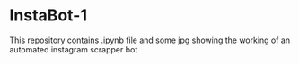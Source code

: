 # InstaBot-1
This repository contains .ipynb file and some jpg showing the working of an automated instagram scrapper bot
